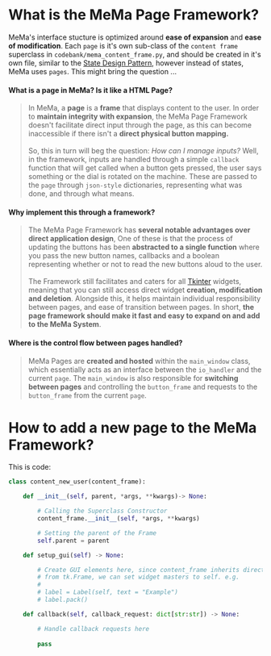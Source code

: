 # What is the MeMa Page Framework?
MeMa's interface stucture is optimized around **ease of expansion** and **ease of modification**. Each `page` is it's own sub-class of the `content frame` superclass in `codebank/mema_content_frame.py`, and should be created in it's own file, similar to the [State Design Pattern](https://en.wikipedia.org/wiki/State_pattern), however instead of states, MeMa uses `pages`. This might bring the question ...

#### What is a page in MeMa? Is it like a HTML Page?
> In MeMa, a **page** is a **frame** that displays content to the user. In order to **maintain integrity with expansion**, the MeMa Page Framework doesn't facilitate direct input through the page, as this can become inaccessible if there isn't a **direct physical button mapping.**<br><br>So, this in turn will beg the question: *How can I manage inputs?* Well, in the framework, inputs are handled through a simple `callback` function that will get called when a button gets pressed, the user says something or the dial is rotated on the machine. These are passed to the `page` through `json-style` dictionaries, representing what was done, and through what means.

#### Why implement this through a framework?
> The MeMa Page Framework has **several notable advantages over direct application design**, One of these is that the process of updating the buttons has been **abstracted to a single function** where you pass the new button names, callbacks and a boolean representing whether or not to read the new buttons aloud to the user.<br><br>The Framework still facilitates and caters for all [Tkinter](https://wiki.python.org/moin/TkInter) widgets, meaning that you can still access direct widget **creation, modification and deletion**. Alongside this, it helps maintain individual responsibility between pages, and ease of transition between pages. In short, **the page framework should make it fast and easy to expand on and add to the MeMa System**.

#### Where is the control flow between pages handled?
> MeMa Pages are **created and hosted** within the `main_window` class, which essentially acts as an interface between the `io_handler` and the current `page`. The `main_window` is also responsible for **switching between pages** and controlling the `button_frame` and requests to the `button_frame` from the current `page`.

# How to add a new page to the MeMa Framework?
This is code:

```python
class content_new_user(content_frame):

    def __init__(self, parent, *args, **kwargs)-> None:

        # Calling the Superclass Constructor
        content_frame.__init__(self, *args, **kwargs)

        # Setting the parent of the Frame
        self.parent = parent

    def setup_gui(self) -> None:

        # Create GUI elements here, since content_frame inherits directly
        # from tk.Frame, we can set widget masters to self. e.g.
        #
        # label = Label(self, text = "Example")
        # label.pack()

    def callback(self, callback_request: dict[str:str]) -> None:

        # Handle callback requests here
    
        pass
```